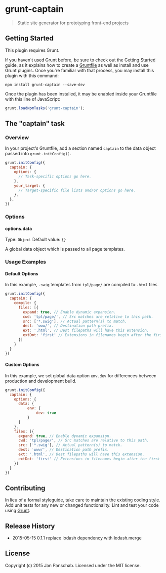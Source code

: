 # grunt-captain

> Static site generator for prototyping front-end projects

## Getting Started
This plugin requires Grunt.

If you haven't used [Grunt](http://gruntjs.com/) before, be sure to check out the [Getting Started](http://gruntjs.com/getting-started) guide, as it explains how to create a [Gruntfile](http://gruntjs.com/sample-gruntfile) as well as install and use Grunt plugins. Once you're familiar with that process, you may install this plugin with this command:

```shell
npm install grunt-captain --save-dev
```

Once the plugin has been installed, it may be enabled inside your Gruntfile with this line of JavaScript:

```js
grunt.loadNpmTasks('grunt-captain');
```

## The "captain" task

### Overview
In your project's Gruntfile, add a section named `captain` to the data object passed into `grunt.initConfig()`.

```js
grunt.initConfig({
  captain: {
    options: {
      // Task-specific options go here.
    },
    your_target: {
      // Target-specific file lists and/or options go here.
    },
  },
})
```

### Options

#### options.data
Type: `Object`
Default value: `{}`

A global data object which is passed to all page templates.


### Usage Examples

#### Default Options
In this example, `.swig` templates from `tpl/page/` are compiled to `.html` files.

```js
grunt.initConfig({
  captain: {
    compile: {
      files: [{
        expand: true, // Enable dynamic expansion.
        cwd: 'tpl/page/', // Src matches are relative to this path.
        src: ['*.swig'], // Actual pattern(s) to match.
        dest: 'www/', // Destination path prefix.
        ext: '.html', // Dest filepaths will have this extension.
        extDot: 'first' // Extensions in filenames begin after the first dot
      }]
    }
  }
})
```

#### Custom Options
In this example, we set global data option `env.dev` for differences between production and development build.

```js
grunt.initConfig({
  captain: {
    options: {
      data: {
          env: {
              dev: true
          }
      }
    },
    files: [{
      expand: true, // Enable dynamic expansion.
      cwd: 'tpl/page/', // Src matches are relative to this path.
      src: ['*.swig'], // Actual pattern(s) to match.
      dest: 'www/', // Destination path prefix.
      ext: '.html', // Dest filepaths will have this extension.
      extDot: 'first' // Extensions in filenames begin after the first dot
    }]
  }
})
```

## Contributing
In lieu of a formal styleguide, take care to maintain the existing coding style. Add unit tests for any new or changed functionality. Lint and test your code using [Grunt](http://gruntjs.com/).

## Release History
* 2015-05-15    0.1.1   replace lodash dependency with lodash.merge

## License
Copyright (c) 2015 Jan Panschab. Licensed under the MIT license.
